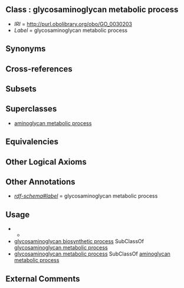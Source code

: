 
## Class : glycosaminoglycan metabolic process

 * *IRI* = http://purl.obolibrary.org/obo/GO_0030203
 * *Label* = glycosaminoglycan metabolic process

## Synonyms


## Cross-references


## Subsets


## Superclasses

 * [aminoglycan metabolic process](../../GO/22/GO_0006022.md)

## Equivalencies


## Other Logical Axioms


## Other Annotations

 * *[rdf-schema#label](../../el/rdf-schema#label.md)* = glycosaminoglycan metabolic process

## Usage

 * -
 * [glycosaminoglycan biosynthetic process](../../GO/24/GO_0006024.md) SubClassOf [glycosaminoglycan metabolic process](../../GO/03/GO_0030203.md)
 * [glycosaminoglycan metabolic process](../../GO/03/GO_0030203.md) SubClassOf [aminoglycan metabolic process](../../GO/22/GO_0006022.md)

## External Comments

